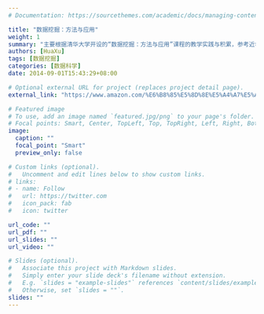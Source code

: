 ```yaml
---
# Documentation: https://sourcethemes.com/academic/docs/managing-content/

title: "数据挖掘：方法与应用"
weight: 1
summary: "主要根据清华大学开设的“数据挖掘：方法与应用”课程的教学实践与积累，参考近年国外著名大学相关课程的教学体系，系统的介绍数据挖掘的基本概念和基本原理方法；结合一些典型的应用实例展示用数据挖掘的思维方法求解问题的一般性模式与思路。"
authors: [HuaXu]
tags: [数据挖掘]
categories: [数据科学]
date: 2014-09-01T15:43:29+08:00

# Optional external URL for project (replaces project detail page).
external_link: "https://www.amazon.com/%E6%B8%85%E5%8D%8E%E5%A4%A7%E5%AD%A6%E8%AE%A1%E7%AE%97%E6%9C%BA%E7%B3%BB%E5%88%97%E6%95%99%E6%9D%90%C2%B7%E6%95%B0%E6%8D%AE%E6%8C%96%E6%8E%98%EF%BC%9A%E6%96%B9%E6%B3%95%E4%B8%8E%E5%BA%94%E7%94%A8-%E5%BE%90%E5%8D%8E/dp/B00KCGS4VY/ref=sr_1_2?dchild=1&keywords=%E6%95%B0%E6%8D%AE%E6%8C%96%E6%8E%98%EF%BC%9A%E6%96%B9%E6%B3%95%E4%B8%8E%E5%BA%94%E7%94%A8&qid=1599206339&s=books&sr=1-2"

# Featured image
# To use, add an image named `featured.jpg/png` to your page's folder.
# Focal points: Smart, Center, TopLeft, Top, TopRight, Left, Right, BottomLeft, Bottom, BottomRight.
image:
  caption: ""
  focal_point: "Smart"
  preview_only: false

# Custom links (optional).
#   Uncomment and edit lines below to show custom links.
# links:
# - name: Follow
#   url: https://twitter.com
#   icon_pack: fab
#   icon: twitter

url_code: ""
url_pdf: ""
url_slides: ""
url_video: ""

# Slides (optional).
#   Associate this project with Markdown slides.
#   Simply enter your slide deck's filename without extension.
#   E.g. `slides = "example-slides"` references `content/slides/example-slides.md`.
#   Otherwise, set `slides = ""`.
slides: ""
---
```

